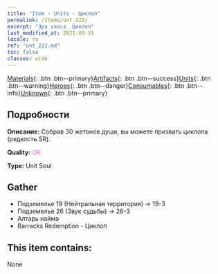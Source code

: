 ```yaml
---
title: "Item - Units - Циклоп"
permalink: /Items/unt_222/
excerpt: "Эра хаоса  Циклоп"
last_modified_at: 2021-03-31
locale: ru
ref: "unt_222.md"
toc: false
classes: wide
---
```

 [Materials](/ru/Items/){: .btn .btn--primary}[Artifacts](/ru/Items/Artifacts/){: .btn .btn--success}[Units](/ru/Items/Units/){: .btn .btn--warning}[Heroes](/ru/Items/Heroes/){: .btn .btn--danger}[Consumables](/ru/Items/Consumables/){: .btn .btn--info}[Unknown](/ru/Items/Unknown/){: .btn .btn--primary}

## Подробности
 **Описание:** Собрав 30 жетонов души, вы можете призвать циклопа (редкость SR).

 **Quality:** <span style="color: #DA70D6">OK</span>

 **Type:** Unit Soul

## Gather

*    Подземелье 19 (Нейтральная территория) -> 19-3 
*    Подземелье 26 (Звук судьбы) -> 26-3 
*    Алтарь найма 
*    Barracks Redemption - Циклоп 

## This item contains:

  None

